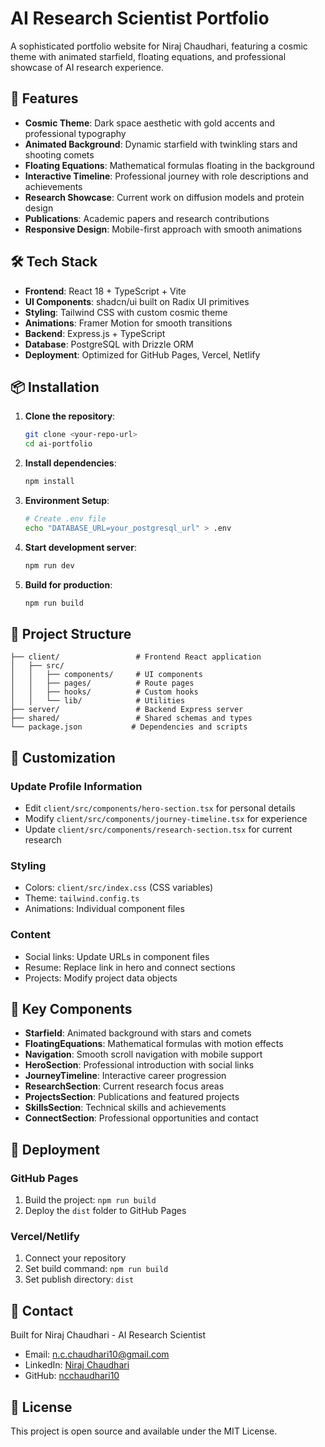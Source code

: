 # AI Research Scientist Portfolio

A sophisticated portfolio website for Niraj Chaudhari, featuring a cosmic theme with animated starfield, floating equations, and professional showcase of AI research experience.

## 🚀 Features

- **Cosmic Theme**: Dark space aesthetic with gold accents and professional typography
- **Animated Background**: Dynamic starfield with twinkling stars and shooting comets
- **Floating Equations**: Mathematical formulas floating in the background
- **Interactive Timeline**: Professional journey with role descriptions and achievements
- **Research Showcase**: Current work on diffusion models and protein design
- **Publications**: Academic papers and research contributions
- **Responsive Design**: Mobile-first approach with smooth animations

## 🛠️ Tech Stack

- **Frontend**: React 18 + TypeScript + Vite
- **UI Components**: shadcn/ui built on Radix UI primitives
- **Styling**: Tailwind CSS with custom cosmic theme
- **Animations**: Framer Motion for smooth transitions
- **Backend**: Express.js + TypeScript
- **Database**: PostgreSQL with Drizzle ORM
- **Deployment**: Optimized for GitHub Pages, Vercel, Netlify

## 📦 Installation

1. **Clone the repository**:
   ```bash
   git clone <your-repo-url>
   cd ai-portfolio
   ```

2. **Install dependencies**:
   ```bash
   npm install
   ```

3. **Environment Setup**:
   ```bash
   # Create .env file
   echo "DATABASE_URL=your_postgresql_url" > .env
   ```

4. **Start development server**:
   ```bash
   npm run dev
   ```

5. **Build for production**:
   ```bash
   npm run build
   ```

## 📁 Project Structure

```
├── client/                 # Frontend React application
│   ├── src/
│   │   ├── components/     # UI components
│   │   ├── pages/          # Route pages
│   │   ├── hooks/          # Custom hooks
│   │   └── lib/            # Utilities
├── server/                 # Backend Express server
├── shared/                 # Shared schemas and types
└── package.json           # Dependencies and scripts
```

## 🎨 Customization

### Update Profile Information
- Edit `client/src/components/hero-section.tsx` for personal details
- Modify `client/src/components/journey-timeline.tsx` for experience
- Update `client/src/components/research-section.tsx` for current research

### Styling
- Colors: `client/src/index.css` (CSS variables)
- Theme: `tailwind.config.ts`
- Animations: Individual component files

### Content
- Social links: Update URLs in component files
- Resume: Replace link in hero and connect sections
- Projects: Modify project data objects

## 🌟 Key Components

- **Starfield**: Animated background with stars and comets
- **FloatingEquations**: Mathematical formulas with motion effects
- **Navigation**: Smooth scroll navigation with mobile support
- **HeroSection**: Professional introduction with social links
- **JourneyTimeline**: Interactive career progression
- **ResearchSection**: Current research focus areas
- **ProjectsSection**: Publications and featured projects
- **SkillsSection**: Technical skills and achievements
- **ConnectSection**: Professional opportunities and contact

## 🚀 Deployment

### GitHub Pages
1. Build the project: `npm run build`
2. Deploy the `dist` folder to GitHub Pages

### Vercel/Netlify
1. Connect your repository
2. Set build command: `npm run build`
3. Set publish directory: `dist`

## 📧 Contact

Built for Niraj Chaudhari - AI Research Scientist
- Email: n.c.chaudhari10@gmail.com
- LinkedIn: [Niraj Chaudhari](https://www.linkedin.com/in/niraj-chaudhari-76934a173/)
- GitHub: [ncchaudhari10](https://github.com/ncchaudhari10/)

## 📄 License

This project is open source and available under the MIT License.